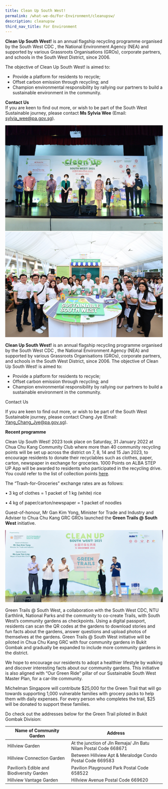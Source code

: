 ```yaml
---
title: Clean Up South West!
permalink: /what-we-do/For-Environment/cleanupsw/
description: cleanupsw
third_nav_title: For Environment
---
```

**Clean Up South West!** is an annual flagship recycling programme organised by the South West CDC , the National Environment Agency (NEA) and supported by various Grassroots Organisations (GROs), corporate partners, and schools in the South West District, since 2006.

The objective of Clean Up South West! is aimed to:
* Provide a platform for residents to recycle;
*   Offset carbon emission through recycling; and
*   Champion environmental responsibility by rallying our partners to build a sustainable environment in the community.

**Contact Us**   
If you are keen to find out more, or wish to be part of the South West Sustainable journey, please contact **Ms Sylvia Wee** (Email: sylvia_wee@pa.gov.sg).

![](/images/What%20We%20Do/For%20Environment/Clean%20Up%20SW.jpg)
  ![](/images/What%20We%20Do/For%20Environment/Sustainable%20SW.jpg)

**Clean Up South West!** is an annual flagship recycling programme organised by the South West CDC , the National Environment Agency (NEA) and supported by various Grassroots Organisations (GROs), corporate partners, and schools in the South West District, since 2006.
The objective of Clean Up South West! is aimed to:

* Provide a platform for residents to recycle;
* Offset carbon emission through recycling; and
* Champion environmental responsibility by rallying our partners to build a sustainable environment in the community.

Contact Us 

If you are keen to find out more, or wish to be part of the South West Sustainable journey, please contact Chang Jye (Email: Yang_Chang_Jye@pa.gov.sg).

**Recent programme**

Clean Up South West! 2023 took place on Saturday, 31 January 2022 at Chua Chu Kang Community Club where more than 40 community recycling points will be set up across the district on 7, 8, 14 and 15 Jan 2023, to encourage residents to donate their recyclables such as clothes, paper, carton, newspaper in exchange for groceries. 1000 Points on ALBA STEP UP App will be awarded to residents who participated in the recycling drive. You could refer to the list of collection points [here](https://go.gov.sg/cleanupswcollection2023).

The “Trash-for-Groceries” exchange rates are as follows:

•	3 kg of clothes = 1 packet of 1 kg (white) rice

•	4 kg of paper/carton/newspaper = 1 packet of noodles

Guest-of-honour, Mr Gan Kim Yong, Minister for Trade and Industry and Adviser to Chua Chu Kang GRC GROs launched the **Green Trails @ South West** initiative.  

![](/images/What%20We%20Do/For%20Environment/DSC_3108%20(1).jpg)
 
Green Trails @ South West, a collaboration with the South West CDC, NTU Earthlink, National Parks and the community to co-create Trails, with South West’s community gardens as checkpoints. Using a digital passport, residents can scan the QR codes at the gardens to download stories and fun facts about the gardens, answer questions and upload photos of themselves at the gardens.  Green Trails @ South West initiative will be piloted in Chua Chu Kang GRC with four community gardens in Bukit Gombak and gradually be expanded to include more community gardens in the district. 

We hope to encourage our residents to adopt a healthier lifestyle by walking and discover interesting facts about our community gardens. This initiative is also aligned with “Our Green Ride” pillar of our Sustainable South West Master Plan, for a car-lite community.

Michelman Singapore will contribute $25,000 for the Green Trail that will go towards supporting 1,000 vulnerable families with grocery packs to help them with daily expenses. For every person who completes the trail, $25 will be donated to support these families.

Do check out the addresses below for the Green Trail piloted in Bukit Gombak Division:





| **Name of Community Garden** |  **Address** | 
| -------- | -------- | 
| Hillview Garden    | At the junction of Jln Remaja/ Jln Batu Nilam Postal Code 668671    |
 Hillview Connection Garden    | Between Hillview Apt & Meralodge Condo Postal Code 669583   |
Pavilion’s Edible and Biodiversity Garden    | Pavilion Playground Park Postal Code 658522   |
Hillview Vantage Garden   | Hillview Avenue Postal Code 669620
